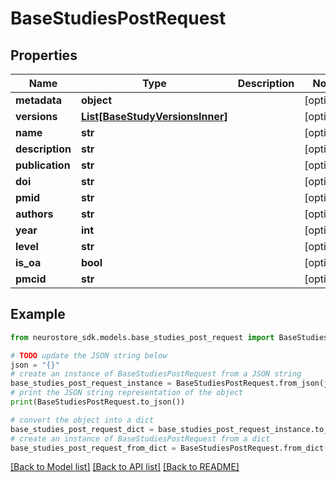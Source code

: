 # BaseStudiesPostRequest


## Properties

Name | Type | Description | Notes
------------ | ------------- | ------------- | -------------
**metadata** | **object** |  | [optional] 
**versions** | [**List[BaseStudyVersionsInner]**](BaseStudyVersionsInner.md) |  | [optional] 
**name** | **str** |  | [optional] 
**description** | **str** |  | [optional] 
**publication** | **str** |  | [optional] 
**doi** | **str** |  | [optional] 
**pmid** | **str** |  | [optional] 
**authors** | **str** |  | [optional] 
**year** | **int** |  | [optional] 
**level** | **str** |  | [optional] 
**is_oa** | **bool** |  | [optional] 
**pmcid** | **str** |  | [optional] 

## Example

```python
from neurostore_sdk.models.base_studies_post_request import BaseStudiesPostRequest

# TODO update the JSON string below
json = "{}"
# create an instance of BaseStudiesPostRequest from a JSON string
base_studies_post_request_instance = BaseStudiesPostRequest.from_json(json)
# print the JSON string representation of the object
print(BaseStudiesPostRequest.to_json())

# convert the object into a dict
base_studies_post_request_dict = base_studies_post_request_instance.to_dict()
# create an instance of BaseStudiesPostRequest from a dict
base_studies_post_request_from_dict = BaseStudiesPostRequest.from_dict(base_studies_post_request_dict)
```
[[Back to Model list]](../README.md#documentation-for-models) [[Back to API list]](../README.md#documentation-for-api-endpoints) [[Back to README]](../README.md)


